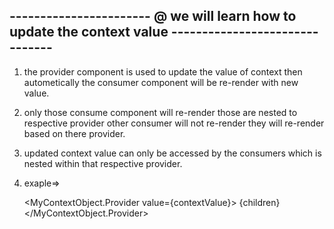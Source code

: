 ## ----------------------- @ we will learn how to update the context value  -------------------------------
1) the provider component is used to update the value of context then autometically the consumer component will be re-render with new value. 
2) only those consume component will re-render those are nested to respective provider other consumer will not re-render they will re-render based on there provider.
3) updated context value can only be accessed by the consumers which is nested within that respective provider.
4) exaple=> 
 
    <MyContextObject.Provider value={contextValue}>
      {children}
    </MyContextObject.Provider>
